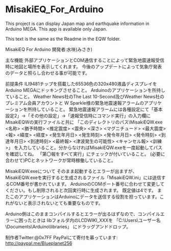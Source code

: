 # MisakiEQ_For_Arduino
This project is can display Japan map and earthquake information in Arduino MEGA. This app is available only Japan.

This text is the same as the Readme in the EQW folder.

MisakiEQ For Arduino 
開発者:水咲(みさき)

主な機能
外部アプリケーションとCOM通信することによって緊急地震速報受信時に地図と場所を表示してくれます。
今後のアップデートによって気象庁発表のデータと照らし合わせる事が可能です。

前提条件
ILI9481チップを搭載した65536色の320x480液晶ディスプレイをArduino MEGAにドッキングさせること。
Arduinoのアプリケーションを所持していること。
Weather News社のThe Last 10-Second及びWeather News社のプレミアム会員アカウントと
W Sparkle様の緊急地震速報アラームのアプリケーションを所持していること。
緊急地震速報アラームには各種設定にて「基本設定2」→「その他の設定」→「速報受信時にコマンド実行」の入力欄にMisakiEQWの実行ファイルと共に
「このディレクトリのパス\MisakiEQW.exe <名称> <猶予時間> <推定震度> <震央> <深さ> <マグニチュード> <最大震度> <報> <緯度> <経度> <発生年月日> <発生時刻> <発令年月日> <発令時刻> <到達年月日> <到達時刻> <最終報> <津波発生の可能性> <キャンセル報> <訓練>」
を入力していること。分からなければMisakiEQW.exeを一度起動してパスを確認してね。
「第〇報をすべて実行」にチェックが付いていること。
(必要に合わせて)PCとネットワークが常時稼働していること。

MisakiEQW.exeについて
そのまま起動するとエラーが出ますが、
MisakiEQW.exeを実行すると生成されるファイル「MisakiEQW.ini」には送信するCOM番号が書かれています。
ArduinoのCOMポート番号に合わせて変更してください。もし削除されると次回実行時に生成されます。
既定値は4です。
またこのアプリケーションはArduinoにデータを送信する役割を担っています。これがないと表示されないとても重要なものです。

Arduino側はこのままコンパイルするとエラーが出るはずなので、コンパイルエラーに困ったときは
libフォルダ内のLCDWIKI_XXXを
「C:\Users\ユーザー名\Documents\Arduino\libraries」
にドラッグアンドドロップ。

制作者Twitter:@0x7FF
PayPalにて寄付を募っています: http://paypal.me/Blueplanet256
